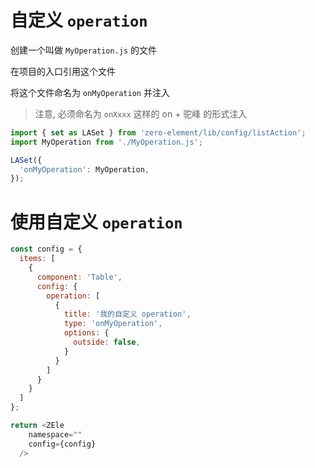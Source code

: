 # 自定义 `operation`

创建一个叫做 `MyOperation.js` 的文件

在项目的入口引用这个文件

将这个文件命名为 `onMyOperation` 并注入

> 注意, 必须命名为 `onXxxx` 这样的 on + 驼峰 的形式注入

```javascript
import { set as LASet } from 'zero-element/lib/config/listAction';
import MyOperation from './MyOperation.js';

LASet({
  'onMyOperation': MyOperation,
});
```

# 使用自定义 `operation`

```javascript
const config = {
  items: [
    {
      component: 'Table',
      config: {
        operation: [
          {
            title: '我的自定义 operation',
            type: 'onMyOperation',
            options: {
              outside: false,
            }
          }
        ]
      }
    }
  ]
};

return <ZEle
    namespace=""
    config={config}
  />
```
